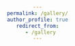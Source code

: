 ```yaml
---
permalink: /gallery/
author_profile: true
redirect_from:
  - /gallery
---
```


<html>
<head>
    <title>My Gallery</title>
    <style>
        /* 样式用于美化页面 */
        body {
            font-family: Arial, sans-serif;
            text-align: center;
        }

        .gallery-item {
            margin: 20px;
        }

        /* 样式用于布局图片、时间和事件 */
        .photo {
            display: block;
            margin: 0 auto;
            max-width: 100%;
            height: auto;
        }

        .time {
            font-size: 1.2em;
            font-weight: bold;
        }

        .event {
            font-style: italic;
        }
    </style>
</head>
<body>
    <h1>Welcome to My Gallery</h1>
    
    <!-- 第一张照片 -->
    <div class="gallery-item">
        <img src="photo1.jpg" alt="Photo 1" class="photo">
        <p class="time">2023年1月1日</p>
        <p class="event">我的生日派对</p>
    </div>

    <!-- 第二张照片 -->
    <div class="gallery-item">
        <img src="photo2.jpg" alt="Photo 2" class="photo">
        <p class="time">2023年5月15日</p>
        <p class="event">毕业典礼</p>
    </div>

    <!-- 添加更多照片和相关信息 -->
    
</body>
</html>
